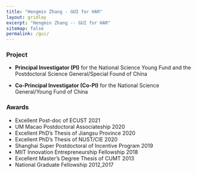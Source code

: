 ```yaml
---
title: "Hengmin Zhang - GUI for HAR"
layout: gridlay
excerpt: "Hengmin Zhang -- GUI for HAR"
sitemap: false
permalink: /gui/
---
```



### Project

-  **Principal Investigator (PI)** for the National Science Young Fund and the Postdoctoral Science General/Special Found of China

-  **Co-Principal Investigator (Co-PI)** for the National Science General/Young Fund of China

### Awards 

-  Excellent Post-doc of ECUST 2021
-  UM Macao Postdoctoral Associateship 2020 
-  Excellent PhD’s Thesis of Jiangsu Province 2020
-  Excellent PhD’s Thesis of NUST/CIE 2020
-  Shanghai Super Postdoctoral of Incentive Program 2019
-  MIIT Innovation Entrepreneurship Fellowship 2018
-  Excellent Master’s Degree Thesis of CUMT 2013
-  National Graduate Fellowship 2012,2017
 